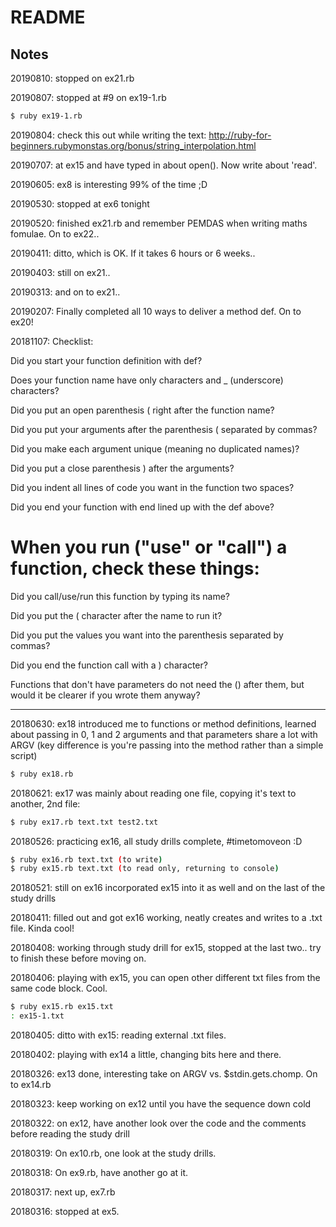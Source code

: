 # README

## Notes

20190810: stopped on ex21.rb

20190807: stopped at #9 on ex19-1.rb

```bash
$ ruby ex19-1.rb
```


20190804: check this out while writing the text: http://ruby-for-beginners.rubymonstas.org/bonus/string_interpolation.html

20190707: at ex15 and have typed in about open().  Now write about 'read'.  

20190605: ex8 is interesting 99% of the time ;D

20190530: stopped at ex6 tonight

20190520: finished ex21.rb and remember PEMDAS when writing maths fomulae.  On to ex22..

20190411: ditto, which is OK.  If it takes 6 hours or 6 weeks..

20190403: still on ex21..

20190313: and on to ex21..

20190207: Finally completed all 10 ways to deliver a method def.  On to ex20!

20181107: Checklist:

Did you start your function definition with def?

Does your function name have only characters and _ (underscore) characters?

Did you put an open parenthesis ( right after the function name?

Did you put your arguments after the parenthesis ( separated by commas?

Did you make each argument unique (meaning no duplicated names)?

Did you put a close parenthesis ) after the arguments?

Did you indent all lines of code you want in the function two spaces?

Did you end your function with end lined up with the def above?

# When you run ("use" or "call") a function, check these things:

Did you call/use/run this function by typing its name?

Did you put the ( character after the name to run it?

Did you put the values you want into the parenthesis separated by commas?

Did you end the function call with a ) character?

Functions that don't have parameters do not need the () after them, but would it be clearer if you wrote them anyway?

__________
20180630: ex18 introduced me to functions or method definitions, learned about passing in 0, 1 and 2 arguments and that
parameters share a lot with ARGV (key difference is you're passing into the method rather than a simple script)

```bash
$ ruby ex18.rb
```

20180621: ex17 was mainly about reading one file, copying it's text to another, 2nd file:

```bash
$ ruby ex17.rb text.txt test2.txt
```


20180526: practicing ex16, all study drills complete, #timetomoveon :D

```bash
$ ruby ex16.rb text.txt (to write)
$ ruby ex15.rb text.txt (to read only, returning to console)
```

20180521: still on ex16 incorporated ex15 into it as well and on the last of the study drills

20180411: filled out and got ex16 working, neatly creates and writes to a .txt file.  Kinda cool!

20180408: working through study drill for ex15, stopped at the last two.. try to finish these before moving on.

20180406: playing with ex15, you can open other different txt files from the same code block.  Cool.
```bash
$ ruby ex15.rb ex15.txt
: ex15-1.txt
```
20180405: ditto with ex15: reading external .txt files.

20180402: playing with ex14 a little, changing bits here and there.

20180326: ex13 done, interesting take on ARGV vs. $stdin.gets.chomp.  On to ex14.rb

20180323: keep working on ex12 until you have the sequence down cold

20180322: on ex12, have another look over the code and the comments before reading the study drill

20180319: On ex10.rb, one look at the study drills.

20180318: On ex9.rb, have another go at it.

20180317: next up, ex7.rb

20180316: stopped at ex5.